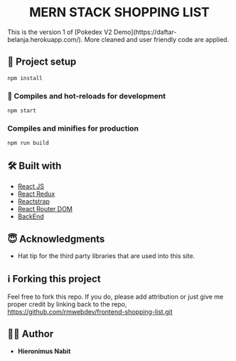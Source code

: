 <h1 align="center">
  MERN STACK SHOPPING LIST
</h1>
This is the version 1 of [Pokedex V2 Demo](https://daftar-belanja.herokuapp.com/). More cleaned and user friendly code are applied.

## 📐 Project setup
```
npm install
```

### 🚀 Compiles and hot-reloads for development
```
npm start
```

### Compiles and minifies for production
```
npm run build
```



## 🛠 Built with
* [React JS](https://reactjs.org/)
* [React Redux](https://react-redux.js.org/)
* [Reactstrap](https://reactstrap.github.io/)
* [React Router DOM](https://reactrouter.com/web/guides/quick-start)
* [BackEnd](https://servershopping.herokuapp.com/)

## 😇 Acknowledgments
* Hat tip for the third party libraries that are used into this site.

## ℹ️ Forking this project
Feel free to fork this repo. If you do, please add attribution or just give me proper credit by linking back to the repo,
https://github.com/rmwebdev/frontend-shopping-list.git

## 👨‍💻 Author
* **Hieronimus Nabit**
